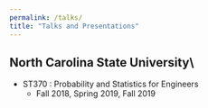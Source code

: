 ```yaml
---
permalink: /talks/
title: "Talks and Presentations"
---
```


## North Carolina State University\
- ST370 : Probability and Statistics for Engineers
     - Fall 2018, Spring 2019, Fall 2019